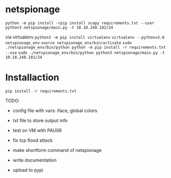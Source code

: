 # netspionage
`python -m pip install -rpip install scapy requirements.txt --user`
`python3 netspionage/main.py -t 10.18.248.181/24`

via virtualenv
`python3 -m pip install virtualenv`
`virtualenv --python=3.8 netspionage_env`
`source netspionage_env/bin/activate`
`sudo ./netspionage_env/bin/python python -m pip install -r requirements.txt --use`
`sudo ./netspionage_env/bin/python python3 netspionage/main.py -t 10.18.248.181/24`



# Installaction
`pip install -r requirements.txt`

TODO:
- config file with vars: iface, global colors
- txt file to store output info

- test on VM with PAU06
- fix tcp flood attack

- make shortform command of netspionage
- write documentation
- upload to pypi

